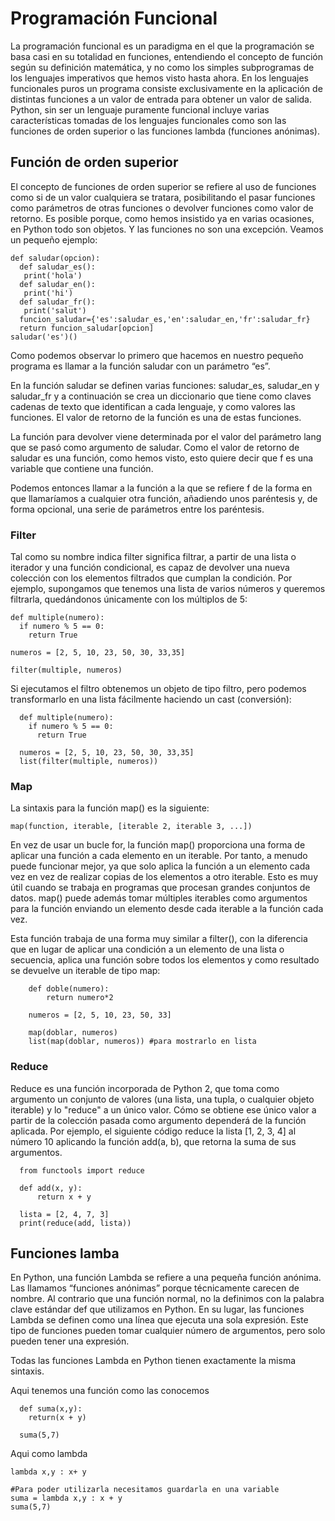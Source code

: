 # Programación Funcional

La programación funcional es un paradigma en el que la programación se basa
casi en su totalidad en funciones, entendiendo el concepto de función según su
definición matemática, y no como los simples subprogramas de los lenguajes
imperativos que hemos visto hasta ahora. En los lenguajes funcionales puros un
programa consiste exclusivamente en la aplicación de distintas funciones a un
valor de entrada para obtener un valor de salida. Python, sin ser un lenguaje
puramente funcional incluye varias características tomadas de los lenguajes
funcionales como son las funciones de orden superior o las funciones lambda
(funciones anónimas).

## Función de orden superior
El concepto de funciones de orden superior se refiere al uso de funciones como
si de un valor cualquiera se tratara, posibilitando el pasar funciones como
parámetros de otras funciones o devolver funciones como valor de retorno.
Es posible porque, como hemos insistido ya en varias ocasiones, en Python todo
son objetos. Y las funciones no son una excepción. Veamos un pequeño
ejemplo:

    def saludar(opcion):
      def saludar_es():
       print('hola')
      def saludar_en():
       print('hi')
      def saludar_fr():
       print('salut')
      funcion_saludar={'es':saludar_es,'en':saludar_en,'fr':saludar_fr}
      return funcion_saludar[opcion]
    saludar('es')()
      
 Como podemos observar lo primero que hacemos en nuestro pequeño programa
es llamar a la función saludar con un parámetro “es”.

En la función saludar se definen varias funciones: saludar_es, saludar_en y
saludar_fr y a continuación se crea un diccionario que tiene como claves
cadenas de texto que identifican a cada lenguaje, y como valores las funciones.
El valor de retorno de la función es una de estas funciones.

La función para devolver viene determinada por el valor del parámetro lang que
se pasó como argumento de saludar. Como el valor de retorno de saludar es
una función, como hemos visto, esto quiere decir que f es una variable que
contiene una función.

Podemos entonces llamar a la función a la que se refiere f de la forma en que
llamaríamos a cualquier otra función, añadiendo unos paréntesis y, de forma
opcional, una serie de parámetros entre los paréntesis.

### Filter

Tal como su nombre indica filter significa filtrar, a partir de una lista o iterador y una función condicional, es
capaz de devolver una nueva colección con los elementos filtrados que cumplan
la condición. Por ejemplo, supongamos que tenemos una lista de varios números
y queremos filtrarla, quedándonos únicamente con los múltiplos de 5:

    def multiple(numero):
      if numero % 5 == 0:
        return True

    numeros = [2, 5, 10, 23, 50, 30, 33,35]

    filter(multiple, numeros)

Si ejecutamos el filtro obtenemos un objeto de tipo filtro, pero podemos
transformarlo en una lista fácilmente haciendo un cast (conversión):


      def multiple(numero):
        if numero % 5 == 0:
          return True

      numeros = [2, 5, 10, 23, 50, 30, 33,35]
      list(filter(multiple, numeros))
      
### Map

La sintaxis para la función map() es la siguiente:

    map(function, iterable, [iterable 2, iterable 3, ...])
    
En vez de usar un bucle for, la función map() proporciona una forma de aplicar una función a cada elemento en un iterable. Por tanto, a menudo puede funcionar mejor, ya que solo aplica la función a un elemento cada vez en vez de realizar copias de los elementos a otro iterable. Esto es muy útil cuando se trabaja en programas que procesan grandes conjuntos de datos. map() puede además tomar múltiples iterables como argumentos para la función enviando un elemento desde cada iterable a la función cada vez.

Esta función trabaja de una forma muy similar a filter(), con la diferencia que en lugar de aplicar una condición a un elemento de una lista o secuencia, aplica una función sobre todos los elementos y como resultado se devuelve un iterable de tipo map:

        def doble(numero):
            return numero*2

        numeros = [2, 5, 10, 23, 50, 33]

        map(doblar, numeros)
        list(map(doblar, numeros)) #para mostrarlo en lista 

      
### Reduce

Reduce es una función incorporada de Python 2, que toma como argumento un
conjunto de valores (una lista, una tupla, o cualquier objeto iterable) y lo "reduce"
a un único valor. Cómo se obtiene ese único valor a partir de la colección pasada
como argumento dependerá de la función aplicada.
Por ejemplo, el siguiente código reduce la lista [1, 2, 3, 4] al número 10 aplicando
la función add(a, b), que retorna la suma de sus argumentos.
  
      from functools import reduce

      def add(x, y):
          return x + y

      lista = [2, 4, 7, 3]
      print(reduce(add, lista))
      
## Funciones lamba

En Python, una función Lambda se refiere a una pequeña función anónima. Las
llamamos “funciones anónimas” porque técnicamente carecen de nombre. Al
contrario que una función normal, no la definimos con la palabra clave estándar
def que utilizamos en Python. En su lugar, las funciones Lambda se definen
como una línea que ejecuta una sola expresión. Este tipo de funciones pueden
tomar cualquier número de argumentos, pero solo pueden tener una expresión.

Todas las funciones Lambda en Python tienen exactamente la misma sintaxis.

Aqui tenemos una función como las conocemos

      def suma(x,y):
        return(x + y)

      suma(5,7)
      
Aqui como lambda

    lambda x,y : x+ y

    #Para poder utilizarla necesitamos guardarla en una variable
    suma = lambda x,y : x + y
    suma(5,7)

